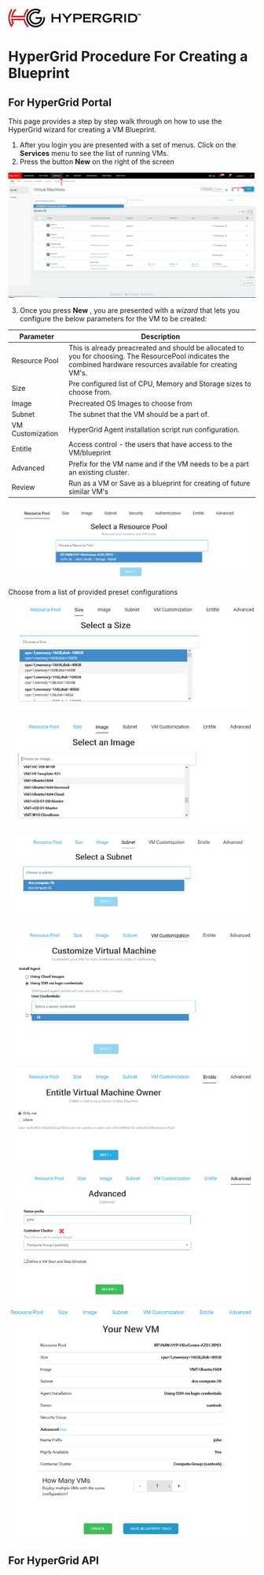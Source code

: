![logo](images/Hypergrid.jpg)
# HyperGrid Procedure For Creating a Blueprint
## For HyperGrid Portal

This page provides a step by step walk through on how to use the HyperGrid wizard for creating a VM Blueprint.

1. After you login you are presented with a set of menus. Click on the __Services__ menu to see the list of running VMs. 
2. Press the button __New__ on the right of the screen

![Step1](images/screen1.png)

3. Once you press **New** , you are presented with a *wizard* that lets you configure the below parameters for the VM to be created:

Parameter  | Description
---- | ----
Resource Pool   | This is already preacreated and should be allocated to you for choosing. The ResourcePool indicates the combined hardware resources available for creating VM's. 
Size   | Pre configured list of CPU, Memory and Storage sizes to choose from.
Image  | Precreated OS Images to choose from
Subnet | The subnet that the VM should be a part of. 
VM Customization  | HyperGrid Agent installation script run configuration.
Entitle  | Access control - the users that have access to the VM/blueprint
Advanced   | Prefix for the VM name and if the VM needs to be a part an existing cluster.
Review | Run as a VM or Save as a blueprint for creating of future similar VM's

![Step2](images/screen2.png)

Choose from a list of provided preset configurations

![Step3](images/screen3.png)

![Step4](images/screen4.png)

![Step5](images/screen5.png)

![Step6](images/Screen6.png)

![Step8](images/Screen8.png)

![Step9](images/Screen9.png)

![Step10](images/Screen10..png)

## For HyperGrid API
